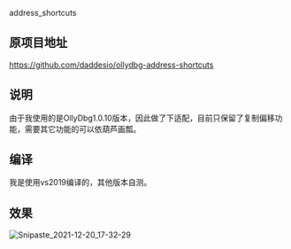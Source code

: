address_shortcuts

## 原项目地址
https://github.com/daddesio/ollydbg-address-shortcuts

## 说明
由于我使用的是OllyDbg1.0.10版本，因此做了下适配，目前只保留了复制偏移功能，需要其它功能的可以依葫芦画瓢。

## 编译
我是使用vs2019编译的，其他版本自测。

## 效果
![Snipaste_2021-12-20_17-32-29](https://user-images.githubusercontent.com/30285397/146745090-51ca724a-d738-48ff-b818-1c11e5101123.png)
